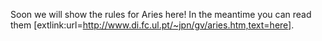 Soon we will show the rules for Aries here! In the meantime you can read them [extlink:url=http://www.di.fc.ul.pt/~jpn/gv/aries.htm,text=here].